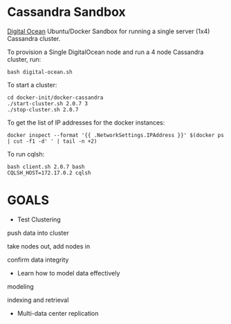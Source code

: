 Cassandra Sandbox
====================

[Digital Ocean](https://www.digitalocean.com/) Ubuntu/Docker Sandbox for running a single server (1x4) Cassandra cluster.


To provision a Single DigitalOcean node and run a 4 node Cassandra cluster, run:

    bash digital-ocean.sh

To start a cluster:

    cd docker-init/docker-cassandra
    ./start-cluster.sh 2.0.7 3
    ./stop-cluster.sh 2.0.7

To get the list of IP addresses for the docker instances:

    docker inspect --format '{{ .NetworkSettings.IPAddress }}' $(docker ps | cut -f1 -d' ' | tail -n +2)

To run cqlsh:

    bash client.sh 2.0.7 bash
    CQLSH_HOST=172.17.0.2 cqlsh

GOALS
=======

* Test Clustering

push data into cluster

take nodes out, add nodes in

confirm data integrity

* Learn how to model data effectively

modeling

indexing and retrieval

* Multi-data center replication
